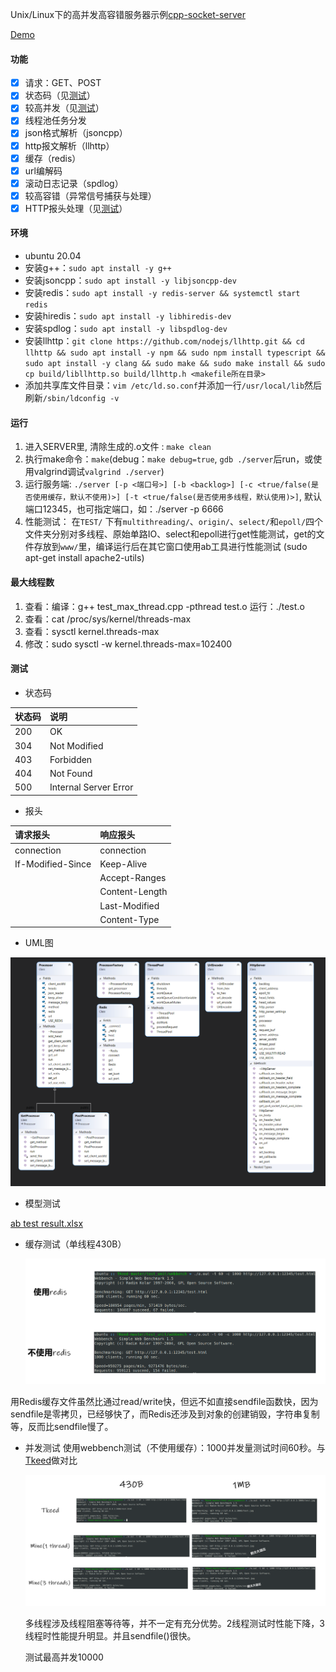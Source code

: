 ﻿Unix/Linux下的高并发高容错服务器示例[cpp-socket-server
](https://github.com/YTMartian/cpp-socket-server)

[Demo](http://123.56.182.46:12345/index.html)

#### 功能

* [x] 请求：GET、POST
* [x] 状态码（见[测试](#state)）
* [x] 较高并发（见[测试](#concurrency)）
* [x] 线程池任务分发
* [x] json格式解析（jsoncpp）
* [x] http报文解析（llhttp）
* [x] 缓存（redis）
* [x] url编解码
* [x] 滚动日志记录（spdlog）
* [x] 较高容错（异常信号捕获与处理）
* [x] HTTP报头处理（见[测试](#head)）

#### 环境

- ubuntu 20.04
- 安装g++：`sudo apt install -y g++`
- 安装jsoncpp：`sudo apt install -y libjsoncpp-dev`
- 安装redis：`sudo apt install -y redis-server && systemctl start redis`
- 安装hiredis：`sudo apt install -y libhiredis-dev`
- 安装spdlog：`sudo apt install -y libspdlog-dev`
- 安装llhttp：`git clone https://github.com/nodejs/llhttp.git && cd llhttp && sudo apt install -y npm && sudo npm install typescript && sudo apt install -y clang && sudo make && sudo make install && sudo cp build/libllhttp.so build/llhttp.h <makefile所在目录>`
- 添加共享库文件目录：`vim /etc/ld.so.conf`并添加一行`/usr/local/lib`然后刷新`/sbin/ldconfig -v`

#### 运行

1. 进入SERVER里, 清除生成的.o文件 : `make clean`
2. 执行make命令：`make`(debug：`make debug=true`, `gdb ./server`后run，或使用valgrind调试`valgrind ./server`)
3. 运行服务端: `./server [-p <端口号>] [-b <backlog>] [-c <true/false(是否使用缓存，默认不使用)>] [-t <true/false(是否使用多线程，默认使用)>]`,  默认端口12345，也可指定端口，如：./server -p 6666
4. 性能测试： 在`TEST/` 下有`multithreading/`、`origin/`、`select/`和`epoll/`四个文件夹分别对多线程、原始单路IO、select和epoll进行get性能测试，get的文件存放到`www/`里，编译运行后在其它窗口使用ab工具进行性能测试 (sudo apt-get install apache2-utils)

#### 最大线程数

1. 查看：编译：g++ test_max_thread.cpp -pthread test.o 运行：./test.o
2. 查看：cat /proc/sys/kernel/threads-max
3. 查看：sysctl kernel.threads-max
4. 修改：sudo sysctl -w kernel.threads-max=102400

#### 测试

- <span id="state">状态码</span>

|状态码|说明|
|:--|:--|
|200|OK|
|304|Not Modified|
|403|Forbidden|
|404|Not Found|
|500|Internal Server Error|

- <span id="head">报头</span>

|请求报头|响应报头|
|:--|:--|
|connection|connection|
|If-Modified-Since|Keep-Alive|
||Accept-Ranges|
||Content-Length|
||Last-Modified|
||Content-Type|

- UML图

![UML](./TEST/压测/UML.png)

- 模型测试

[ab test result.xlsx](./TEST/模型测试/ab_test_result.xlsx)

- 缓存测试（单线程430B）

    ![缓存测试](./TEST/压测/cache_test.png)

用Redis缓存文件虽然比通过read/write快，但远不如直接sendfile函数快，因为sendfile是零拷贝，已经够快了，而Redis还涉及到对象的创建销毁，字符串复制等，反而比sendfile慢了。

- <span id="concurrency">并发测试</span>
使用webbench测试（不使用缓存）：1000并发量测试时间60秒。与[Tkeed](https://github.com/linw7/TKeed)做对比

    ![并发测试](./TEST/压测/concurrency_test.png)

    多线程涉及线程阻塞等待等，并不一定有充分优势。2线程测试时性能下降，3线程时性能提升明显。并且sendfile()很快。

    测试最高并发10000

